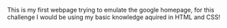 This is my first webpage trying to emulate the google homepage, for this challenge I would be 
using my basic knowledge aquired in HTML and CSS!
